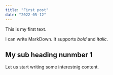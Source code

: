 ```yaml
---
title: "First post"
date: "2022-05-12"
---
```


This is my first text.

I can write MarkDown. It supports _bold_ and *italic*.

## My sub heading nunmber 1

Let us start writing some interestnig content.
